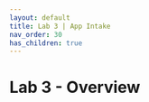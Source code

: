 ```yaml
---
layout: default
title: Lab 3 | App Intake
nav_order: 30
has_children: true
---
```


# Lab 3 - Overview

